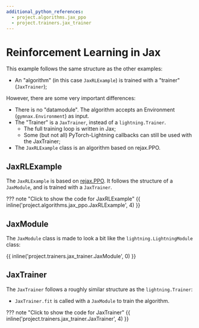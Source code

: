 ```yaml
---
additional_python_references:
  - project.algorithms.jax_ppo
  - project.trainers.jax_trainer
---
```



# Reinforcement Learning in Jax


This example follows the same structure as the other examples:

- An "algorithm" (in this case `JaxRLExample`) is trained with a "trainer" (`JaxTrainer`);


However, there are some very important differences:

- There is no "datamodule". The algorithm accepts an Environment (`gymnax.Environment`) as input.
- The "Trainer" is a `JaxTrainer`, instead of a `lightning.Trainer`.
  - The full training loop is written in Jax;
  - Some (but not all) PyTorch-Lightning callbacks can still be used with the JaxTrainer;
- The `JaxRLExample` class is an algorithm based on rejax.PPO.




## JaxRLExample

The `JaxRLExample` is based on [rejax.PPO](https://github.com/keraJLi/rejax/blob/main/rejax/algos/ppo.py).
It follows the structure of a `JaxModule`, and is trained with a `JaxTrainer`.


??? note "Click to show the code for JaxRLExample"
    {{ inline('project.algorithms.jax_ppo.JaxRLExample', 4) }}


## JaxModule

The `JaxModule` class is made to look a bit like the `lightning.LightningModule` class:

{{ inline('project.trainers.jax_trainer.JaxModule', 0) }}


## JaxTrainer

The `JaxTrainer` follows a roughly similar structure as the `lightning.Trainer`:
- `JaxTrainer.fit` is called with a `JaxModule` to train the algorithm.


??? note "Click to show the code for JaxTrainer"
    {{ inline('project.trainers.jax_trainer.JaxTrainer', 4) }}

